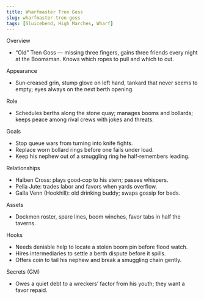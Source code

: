 ```yaml
---
title: Wharfmaster Tren Goss
slug: wharfmaster-tren-goss
tags: [Sluicebend, High Marches, Wharf]
---
```


Overview
- “Old” Tren Goss — missing three fingers, gains three friends every night at the Boomsman. Knows which ropes to pull and which to cut.

Appearance
- Sun‑creased grin, stump glove on left hand, tankard that never seems to empty; eyes always on the next berth opening.

Role
- Schedules berths along the stone quay; manages booms and bollards; keeps peace among rival crews with jokes and threats.

Goals
- Stop queue wars from turning into knife fights.
- Replace worn bollard rings before one fails under load.
- Keep his nephew out of a smuggling ring he half‑remembers leading.

Relationships
- Halben Cross: plays good‑cop to his stern; passes whispers.
- Pella Jute: trades labor and favors when yards overflow.
- Galla Venn (Hookhill): old drinking buddy; swaps gossip for beds.

Assets
- Dockmen roster, spare lines, boom winches, favor tabs in half the taverns.

Hooks
- Needs deniable help to locate a stolen boom pin before flood watch.
- Hires intermediaries to settle a berth dispute before it spills.
- Offers coin to tail his nephew and break a smuggling chain gently.

Secrets (GM)
- Owes a quiet debt to a wreckers’ factor from his youth; they want a favor repaid.


